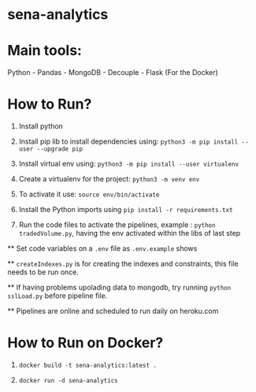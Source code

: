 # sena-analytics

# Main tools:

Python - Pandas - MongoDB - Decouple - Flask (For the Docker)

# How to Run?

1. Install python

2. Install pip lib to install dependencies using: `python3 -m pip install --user --upgrade pip`

3. Install virtual env using: `python3 -m pip install --user virtualenv`

4. Create a virtualenv for the project: `python3 -m venv env`

5. To activate it use: `source env/bin/activate`

6. Install the Python imports using `pip install -r requirements.txt`

7. Run the code files to activate the pipelines, example : `python tradedVolume.py`, having the env activated within the libs of last step

** Set code variables on a `.env` file as `.env.example` shows

** `createIndexes.py` is for creating the indexes and constraints, this file needs to be run once.

** If having problems upolading data to mongodb, try running `python sslLoad.py` before pipeline file.

** Pipelines are online and scheduled to run daily on heroku.com

# How to Run on Docker?

1. `docker build -t sena-analytics:latest .`

2. `docker run -d sena-analytics`
